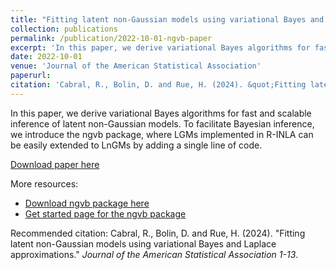 ```yaml
---
title: "Fitting latent non-Gaussian models using variational Bayes and Laplace approximations"
collection: publications
permalink: /publication/2022-10-01-ngvb-paper
excerpt: 'In this paper, we derive variational Bayes algorithms for fast and scalable inference of latent non-Gaussian models. To facilitate Bayesian inference, we introduce the ngvb package, where LGMs implemented in R-INLA can be easily extended to LnGMs by adding a single line of code.'
date: 2022-10-01
venue: 'Journal of the American Statistical Association'
paperurl: 
citation: 'Cabral, R., Bolin, D. and Rue, H. (2024). &quot;Fitting latent non-Gaussian models using variational Bayes and Laplace approximations. &quot; <i>Journal of the American Statistical Association 1-13</i>.'
---
```


In this paper, we derive variational Bayes algorithms for fast and scalable inference of latent non-Gaussian models. To facilitate Bayesian inference, we introduce the ngvb package, where LGMs implemented in R-INLA can be easily extended to LnGMs by adding a single line of code.

[Download paper here](https://arxiv.org/abs/2211.11050)
 
More resources:
- [Download ngvb package here](https://rafaelcabral96.github.io/ngvb)
- [Get started page for the ngvb package](https://rafaelcabral96.github.io/ngvb/) 

Recommended citation: Cabral, R., Bolin, D. and Rue, H. (2024). "Fitting latent non-Gaussian models using variational Bayes and Laplace approximations." <i>Journal of the American Statistical Association 1-13</i>.
